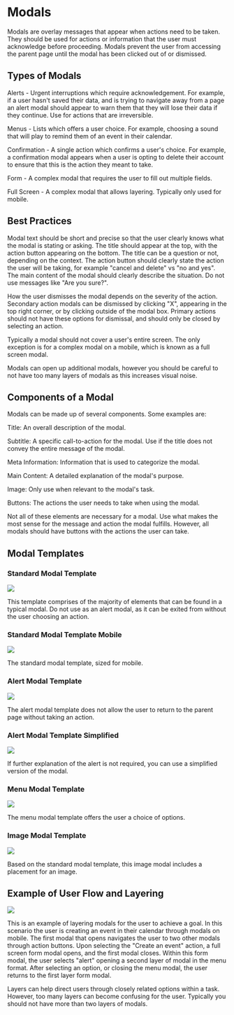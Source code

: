# Modals

Modals are overlay messages that appear when actions need to be taken. They should be used for actions or information that the user must acknowledge before proceeding. Modals prevent the user from accessing the parent page until the modal has been clicked out of or dismissed.

## Types of Modals

Alerts - Urgent interruptions which require acknowledgement. For example, if a user hasn't saved their data, and is trying to navigate away from a page an alert modal should appear to warn them that they will lose their data if they continue. Use for actions that are irreversible.

Menus - Lists which offers a user choice. For example, choosing a sound that will play to remind them of an event in their calendar. 

Confirmation - A single action which confirms a user's choice. For example, a confirmation modal appears when a user is opting to delete their account to ensure that this is the action they meant to take.

Form - A complex modal that requires the user to fill out multiple fields. 

Full Screen - A complex modal that allows layering. Typically only used for mobile. 

## Best Practices

Modal text should be short and precise so that the user clearly knows what the modal is stating or asking. The title should appear at the top, with the action button appearing on the bottom. The title can be a question or not, depending on the context. The action button should clearly state the action the user will be taking, for example "cancel and delete" vs "no and yes". The main content of the modal should clearly describe the situation. Do not use messages like "Are you sure?".

How the user dismisses the modal depends on the severity of the action. Secondary action modals can be dismissed by clicking "X", appearing in the top right corner, or by clicking outside of the modal box. Primary actions should not have these options for dismissal, and should only be closed by selecting an action.

Typically a modal should not cover a user's entire screen. The only exception is for a complex modal on a mobile, which is known as a full screen modal.

Modals can open up additional modals, however you should be careful to not have too many layers of modals as this increases visual noise.

## Components of a Modal

Modals can be made up of several components. Some examples are:

Title:  An overall description of the modal.

Subtitle: A specific call-to-action for the modal. Use if the title does not convey the entire message of the modal.

Meta Information: Information that is used to categorize the modal. 

Main Content: A detailed explanation of the modal's purpose. 

Image: Only use when relevant to the modal's task.

Buttons: The actions the user needs to take when using the modal.

Not all of these elements are necessary for a modal. Use what makes the most sense for the message and action the modal fulfills. However, all modals should have buttons with the actions the user can take.

## Modal Templates

### Standard Modal Template

![](.gitbook/assets/modal1.png)

This template comprises of the majority of elements that can be found in a typical modal. Do not use as an alert modal, as it can be exited from without the user choosing an action. 

### Standard Modal Template Mobile

![](.gitbook/assets/modal3%20%281%29.png)

The standard modal template, sized for mobile. 

### Alert Modal Template

![](.gitbook/assets/modal4%20%281%29.png)

The alert modal template does not allow the user to return to the parent page without taking an action.

### Alert Modal Template Simplified 

![](.gitbook/assets/modal6.png)

If further explanation of the alert is not required, you can use a simplified version of the modal.

### Menu Modal Template

![](.gitbook/assets/modal5%20%282%29.png)

The menu modal template offers the user a choice of options.

### Image Modal Template

![](.gitbook/assets/modal%20%282%29.png)

Based on the standard modal template, this image modal includes a placement for an image. 

## Example of User Flow and Layering

![](.gitbook/assets/modal-mobile.png)

This is an example of layering modals for the user to achieve a goal.  In this scenario the user is creating an event in their calendar through modals on mobile. The first modal that opens navigates the user to two other modals through action buttons. Upon selecting the "Create an event" action, a full screen form modal opens, and the first modal closes. Within this form modal, the user selects "alert" opening a second layer of modal in the menu format. After selecting an option, or closing the menu modal, the user returns to the first layer form modal.

Layers can help direct users through closely related options within a task. However, too many layers can become confusing for the user. Typically you should not have more than two layers of modals. 

